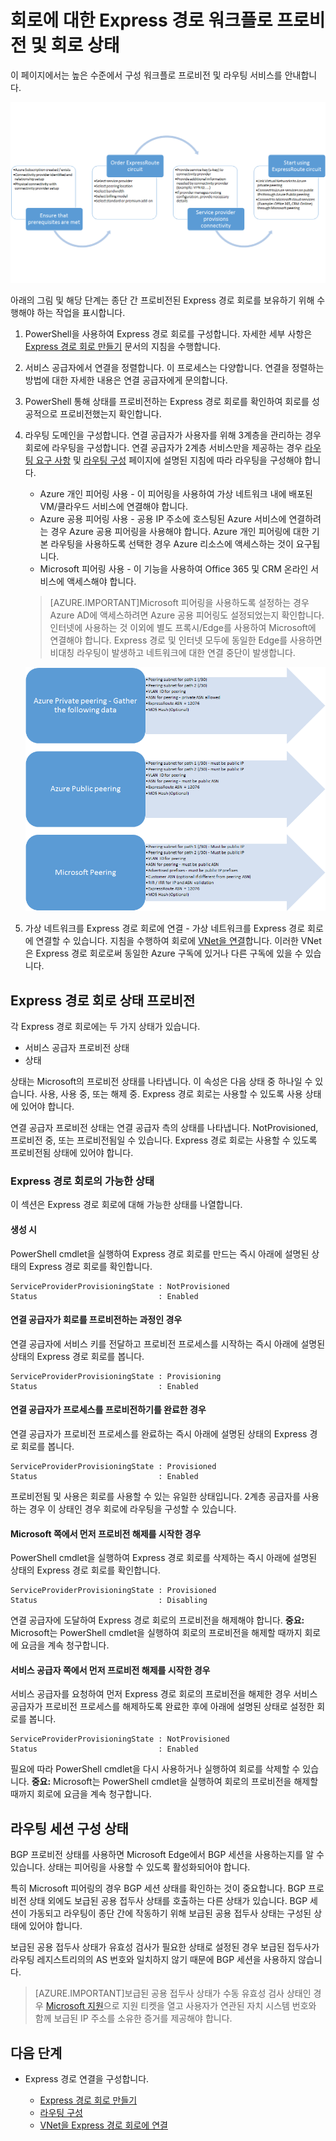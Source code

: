 <properties
   pageTitle="Express 경로 회로를 구성하기 위한 워크플로 | Microsoft Azure"
   description="이 페이지는 Express 경로 회로 및 피어링을 구성하기 위한 워크플로를 안내합니다."
   documentationCenter="na"
   services="expressroute"
   authors="cherylmc"
   manager="carolz"
   editor="" />
<tags
   ms.service="expressroute"
   ms.devlang="na"
   ms.topic="article" 
   ms.tgt_pltfrm="na"
   ms.workload="infrastructure-services"
   ms.date="01/21/2016"
   ms.author="cherylmc"/>

# 회로에 대한 Express 경로 워크플로 프로비전 및 회로 상태
이 페이지에서는 높은 수준에서 구성 워크플로 프로비전 및 라우팅 서비스를 안내합니다.

![](./media/expressroute-workflows/expressroute-circuit-workflow.png)

아래의 그림 및 해당 단계는 종단 간 프로비전된 Express 경로 회로를 보유하기 위해 수행해야 하는 작업을 표시합니다.

1. PowerShell을 사용하여 Express 경로 회로를 구성합니다. 자세한 세부 사항은 [Express 경로 회로 만들기](expressroute-howto-circuit-classic.md) 문서의 지침을 수행합니다.

2. 서비스 공급자에서 연결을 정렬합니다. 이 프로세스는 다양합니다. 연결을 정렬하는 방법에 대한 자세한 내용은 연결 공급자에게 문의합니다.

3. PowerShell 통해 상태를 프로비전하는 Express 경로 회로를 확인하여 회로를 성공적으로 프로비전했는지 확인합니다.

4. 라우팅 도메인을 구성합니다. 연결 공급자가 사용자를 위해 3계층을 관리하는 경우 회로에 라우팅을 구성합니다. 연결 공급자가 2계층 서비스만을 제공하는 경우 [라우팅 요구 사항](expressroute-routing.md) 및 [라우팅 구성](expressroute-howto-routing-classic.md) 페이지에 설명된 지침에 따라 라우팅을 구성해야 합니다.

	-  Azure 개인 피어링 사용 - 이 피어링을 사용하여 가상 네트워크 내에 배포된 VM/클라우드 서비스에 연결해야 합니다.
	-  Azure 공용 피어링 사용 - 공용 IP 주소에 호스팅된 Azure 서비스에 연결하려는 경우 Azure 공용 피어링을 사용해야 합니다. Azure 개인 피어링에 대한 기본 라우팅을 사용하도록 선택한 경우 Azure 리소스에 액세스하는 것이 요구됩니다.
	-  Microsoft 피어링 사용 - 이 기능을 사용하여 Office 365 및 CRM 온라인 서비스에 액세스해야 합니다. 
	
	>[AZURE.IMPORTANT]Microsoft 피어링을 사용하도록 설정하는 경우 Azure AD에 액세스하려면 Azure 공용 피어링도 설정되었는지 확인합니다. 인터넷에 사용하는 것 이외에 별도 프록시/Edge를 사용하여 Microsoft에 연결해야 합니다. Express 경로 및 인터넷 모두에 동일한 Edge를 사용하면 비대칭 라우팅이 발생하고 네트워크에 대한 연결 중단이 발생합니다.


	![](./media/expressroute-workflows/expressroute-routing-workflow.png)

5. 가상 네트워크를 Express 경로 회로에 연결 - 가상 네트워크를 Express 경로 회로에 연결할 수 있습니다. 지침을 수행하여 회로에 [VNet을 연결](expressroute-howto-linkvnet-arm.md)합니다. 이러한 VNet은 Express 경로 회로로써 동일한 Azure 구독에 있거나 다른 구독에 있을 수 있습니다.


## Express 경로 회로 상태 프로비전

각 Express 경로 회로에는 두 가지 상태가 있습니다.

- 서비스 공급자 프로비전 상태
- 상태

상태는 Microsoft의 프로비전 상태를 나타냅니다. 이 속성은 다음 상태 중 하나일 수 있습니다. 사용, 사용 중, 또는 해제 중. Express 경로 회로는 사용할 수 있도록 사용 상태에 있어야 합니다.

연결 공급자 프로비전 상태는 연결 공급자 측의 상태를 나타냅니다. NotProvisioned, 프로비전 중, 또는 프로비전됨일 수 있습니다. Express 경로 회로는 사용할 수 있도록 프로비전됨 상태에 있어야 합니다.

### Express 경로 회로의 가능한 상태

이 섹션은 Express 경로 회로에 대해 가능한 상태를 나열합니다.

#### 생성 시

PowerShell cmdlet을 실행하여 Express 경로 회로를 만드는 즉시 아래에 설명된 상태의 Express 경로 회로를 확인합니다.

	ServiceProviderProvisioningState : NotProvisioned
	Status                           : Enabled


#### 연결 공급자가 회로를 프로비전하는 과정인 경우

연결 공급자에 서비스 키를 전달하고 프로비전 프로세스를 시작하는 즉시 아래에 설명된 상태의 Express 경로 회로를 봅니다.

	ServiceProviderProvisioningState : Provisioning
	Status                           : Enabled


#### 연결 공급자가 프로세스를 프로비전하기를 완료한 경우

연결 공급자가 프로비전 프로세스를 완료하는 즉시 아래에 설명된 상태의 Express 경로 회로를 봅니다.

	ServiceProviderProvisioningState : Provisioned
	Status                           : Enabled

프로비전됨 및 사용은 회로를 사용할 수 있는 유일한 상태입니다. 2계층 공급자를 사용하는 경우 이 상태인 경우 회로에 라우팅을 구성할 수 있습니다.

#### Microsoft 쪽에서 먼저 프로비전 해제를 시작한 경우

PowerShell cmdlet을 실행하여 Express 경로 회로를 삭제하는 즉시 아래에 설명된 상태의 Express 경로 회로를 확인합니다.

	ServiceProviderProvisioningState : Provisioned
	Status                           : Disabling

연결 공급자에 도달하여 Express 경로 회로의 프로비전을 해제해야 합니다. **중요:** Microsoft는 PowerShell cmdlet을 실행하여 회로의 프로비전을 해제할 때까지 회로에 요금을 계속 청구합니다.

#### 서비스 공급자 쪽에서 먼저 프로비전 해제를 시작한 경우

서비스 공급자를 요청하여 먼저 Express 경로 회로의 프로비전을 해제한 경우 서비스 공급자가 프로비전 프로세스를 해제하도록 완료한 후에 아래에 설명된 상태로 설정한 회로를 봅니다.


	ServiceProviderProvisioningState : NotProvisioned
	Status                           : Enabled

필요에 따라 PowerShell cmdlet을 다시 사용하거나 실행하여 회로를 삭제할 수 있습니다. **중요:** Microsoft는 PowerShell cmdlet을 실행하여 회로의 프로비전을 해제할 때까지 회로에 요금을 계속 청구합니다.


## 라우팅 세션 구성 상태

BGP 프로비전 상태를 사용하면 Microsoft Edge에서 BGP 세션을 사용하는지를 알 수 있습니다. 상태는 피어링을 사용할 수 있도록 활성화되어야 합니다.

특히 Microsoft 피어링의 경우 BGP 세션 상태를 확인하는 것이 중요합니다. BGP 프로비전 상태 외에도 보급된 공용 접두사 상태를 호출하는 다른 상태가 있습니다. BGP 세션이 가동되고 라우팅이 종단 간에 작동하기 위해 보급된 공용 접두사 상태는 구성된 상태에 있어야 합니다.

보급된 공용 접두사 상태가 유효성 검사가 필요한 상태로 설정된 경우 보급된 접두사가 라우팅 레지스트리의의 AS 번호와 일치하지 않기 때문에 BGP 세션을 사용하지 않습니다.

>[AZURE.IMPORTANT]보급된 공용 접두사 상태가 수동 유효성 검사 상태인 경우 [Microsoft 지원](https://portal.azure.com/?#blade/Microsoft_Azure_Support/HelpAndSupportBlade)으로 지원 티켓을 열고 사용자가 연관된 자치 시스템 번호와 함께 보급된 IP 주소를 소유한 증거를 제공해야 합니다.


## 다음 단계

- Express 경로 연결을 구성합니다.

	- [Express 경로 회로 만들기](expressroute-howto-circuit-arm.md)
	- [라우팅 구성](expressroute-howto-routing-arm.md)
	- [VNet을 Express 경로 회로에 연결](expressroute-howto-linkvnet-arm.md)

<!---HONumber=AcomDC_0121_2016-->